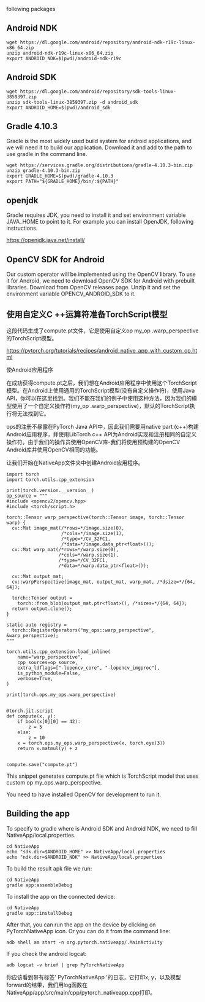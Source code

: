 

<!--
 * @version:
 * @Author:  StevenJokess https://github.com/StevenJokess
 * @Date: 2020-11-13 22:37:26
 * @LastEditors:  StevenJokess https://github.com/StevenJokess
 * @LastEditTime: 2020-11-13 23:41:25
 * @Description:
 * @TODO::
 * @Reference:https://pytorch.org/tutorials/recipes/android_native_app_with_custom_op.html
-->

following packages

## Android NDK

```
wget https://dl.google.com/android/repository/android-ndk-r19c-linux-x86_64.zip
unzip android-ndk-r19c-linux-x86_64.zip
export ANDROID_NDK=$(pwd)/android-ndk-r19c
```

## Android SDK

```
wget https://dl.google.com/android/repository/sdk-tools-linux-3859397.zip
unzip sdk-tools-linux-3859397.zip -d android_sdk
export ANDROID_HOME=$(pwd)/android_sdk
```

## Gradle 4.10.3

Gradle is the most widely used build system for android applications, and we will need it to build our application. Download it and add to the path to use gradle in the command line.
```
wget https://services.gradle.org/distributions/gradle-4.10.3-bin.zip
unzip gradle-4.10.3-bin.zip
export GRADLE_HOME=$(pwd)/gradle-4.10.3
export PATH="${GRADLE_HOME}/bin/:${PATH}"
```


## openjdk

Gradle requires JDK, you need to install it and set environment variable JAVA_HOME to point to it. For example you can install OpenJDK, following instructions.

https://openjdk.java.net/install/

## OpenCV SDK for Android

Our custom operator will be implemented using the OpenCV library. To use it for Android, we need to download OpenCV SDK for Android with prebuilt libraries. Download from OpenCV releases page. Unzip it and set the environment variable OPENCV_ANDROID_SDK to it.


## 使用自定义C ++运算符准备TorchScript模型



这段代码生成了compute.pt文件，它是使用自定义op my_op .warp_perspective的TorchScript模型。


https://pytorch.org/tutorials/recipes/android_native_app_with_custom_op.html


使Android应用程序

在成功获得compute.pt之后，我们想在Android应用程序中使用这个TorchScript模型。在Android上使用通用的TorchScript模型(没有自定义操作符)，使用Java API，你可以在这里找到。我们不能在我们的例子中使用这种方法，因为我们的模型使用了一个自定义操作符(my_op .warp_perspective)，默认的TorchScript执行将无法找到它。

ops的注册不暴露在PyTorch Java API中，因此我们需要用native part (c++)构建Android应用程序，并使用LibTorch c++ API为Android实现和注册相同的自定义操作符。由于我们的操作员使用OpenCV库-我们将使用预构建的OpenCV Android库并使用OpenCV相同的功能。

让我们开始在NativeApp文件夹中创建Android应用程序。


```
import torch
import torch.utils.cpp_extension

print(torch.version.__version__)
op_source = """
#include <opencv2/opencv.hpp>
#include <torch/script.h>

torch::Tensor warp_perspective(torch::Tensor image, torch::Tensor warp) {
  cv::Mat image_mat(/*rows=*/image.size(0),
                    /*cols=*/image.size(1),
                    /*type=*/CV_32FC1,
                    /*data=*/image.data_ptr<float>());
  cv::Mat warp_mat(/*rows=*/warp.size(0),
                   /*cols=*/warp.size(1),
                   /*type=*/CV_32FC1,
                   /*data=*/warp.data_ptr<float>());

  cv::Mat output_mat;
  cv::warpPerspective(image_mat, output_mat, warp_mat, /*dsize=*/{64, 64});

  torch::Tensor output =
    torch::from_blob(output_mat.ptr<float>(), /*sizes=*/{64, 64});
  return output.clone();
}

static auto registry =
  torch::RegisterOperators("my_ops::warp_perspective", &warp_perspective);
"""

torch.utils.cpp_extension.load_inline(
    name="warp_perspective",
    cpp_sources=op_source,
    extra_ldflags=["-lopencv_core", "-lopencv_imgproc"],
    is_python_module=False,
    verbose=True,
)

print(torch.ops.my_ops.warp_perspective)


@torch.jit.script
def compute(x, y):
    if bool(x[0][0] == 42):
        z = 5
    else:
        z = 10
    x = torch.ops.my_ops.warp_perspective(x, torch.eye(3))
    return x.matmul(y) + z


compute.save("compute.pt")
```

This snippet generates compute.pt file which is TorchScript model that uses custom op my_ops.warp_perspective.

You need to have installed OpenCV for development to run it.






## Building the app

To specify to gradle where is Android SDK and Android NDK, we need to fill NativeApp/local.properties.

```
cd NativeApp
echo "sdk.dir=$ANDROID_HOME" >> NativeApp/local.properties
echo "ndk.dir=$ANDROID_NDK" >> NativeApp/local.properties
```

To build the result apk file we run:

```
cd NativeApp
gradle app:assembleDebug
```

To install the app on the connected device:

```
cd NativeApp
gradle app::installDebug
```


After that, you can run the app on the device by clicking on PyTorchNativeApp icon. Or you can do it from the command line:

```
adb shell am start -n org.pytorch.nativeapp/.MainActivity
```

If you check the android logcat:

```
adb logcat -v brief | grep PyTorchNativeApp
```

你应该看到带有标签' PyTorchNativeApp '的日志，它打印x, y，以及模型forward的结果，我们用log函数在NativeApp/app/src/main/cpp/pytorch_nativeapp.cpp打印。




